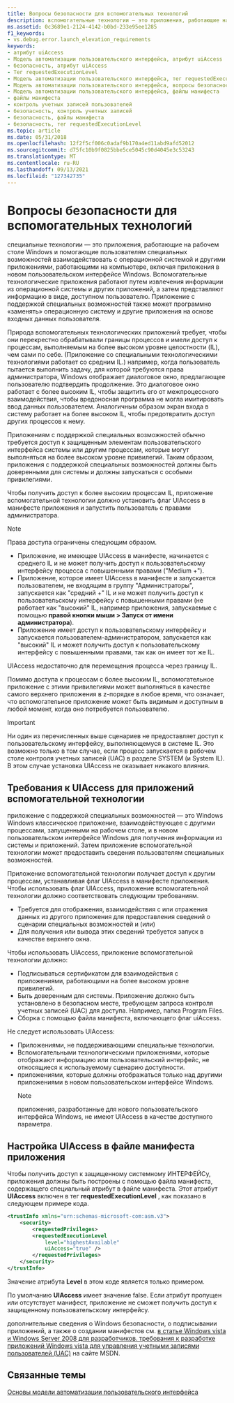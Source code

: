 ```yaml
---
title: Вопросы безопасности для вспомогательных технологий
description: вспомогательные технологии — это приложения, работающие на рабочем столе Windows и помогающие пользователям с поддержкой специальных возможностей взаимодействовать с операционной системой и другими приложениями, работающими на компьютере, включая приложения в новом пользовательском интерфейсе Windows.
ms.assetid: 0c3689e1-2124-4142-b0bd-233e95ee1285
f1_keywords:
- vs.debug.error.launch_elevation_requirements
keywords:
- атрибут uiAccess
- Модель автоматизации пользовательского интерфейса, атрибут uiAccess
- безопасность, атрибут uiAccess
- Тег requestedExecutionLevel
- Модель автоматизации пользовательского интерфейса, тег requestedExecutionLevel
- Модель автоматизации пользовательского интерфейса, вопросы безопасности
- Модель автоматизации пользовательского интерфейса, файлы манифеста
- файлы манифеста
- контроль учетных записей пользователей
- безопасность, контроль учетных записей
- безопасность, файлы манифеста
- безопасность, тег requestedExecutionLevel
ms.topic: article
ms.date: 05/31/2018
ms.openlocfilehash: 12f2f5cf006c0adaf9b170a4ed11abd9afd52012
ms.sourcegitcommit: d75fc10b9f0825bbe5ce5045c90d4045e3c53243
ms.translationtype: MT
ms.contentlocale: ru-RU
ms.lasthandoff: 09/13/2021
ms.locfileid: "127342735"
---
```

# <a name="security-considerations-for-assistive-technologies"></a>Вопросы безопасности для вспомогательных технологий

специальные технологии — это приложения, работающие на рабочем столе Windows и помогающие пользователям специальных возможностей взаимодействовать с операционной системой и другими приложениями, работающими на компьютере, включая приложения в новом пользовательском интерфейсе Windows. Вспомогательные технологические приложения работают путем извлечения информации из операционной системы и других приложений, а затем представляют информацию в виде, доступном пользователю. Приложение с поддержкой специальных возможностей также может программно «заменять» операционную систему и другие приложения на основе входных данных пользователя.

Природа вспомогательных технологических приложений требует, чтобы они перекрестно обрабатывали границы процессов и имели доступ к процессам, выполняемым на более высоком уровне целостности (IL), чем сами по себе. (Приложение со специальными технологическими технологиями работает со средним IL.) например, когда пользователь пытается выполнить задачу, для которой требуются права администратора, Windows отображает диалоговое окно, предлагающее пользователю подтвердить продолжение. Это диалоговое окно работает с более высоким IL, чтобы защитить его от межпроцессного взаимодействия, чтобы вредоносная программа не могла имитировать ввод данных пользователем. Аналогичным образом экран входа в систему работает на более высоком IL, чтобы предотвратить доступ других процессов к нему.

Приложениям с поддержкой специальных возможностей обычно требуется доступ к защищенным элементам пользовательского интерфейса системы или другим процессам, которые могут выполняться на более высоком уровне привилегий. Таким образом, приложения с поддержкой специальных возможностей должны быть доверенными для системы и должны запускаться с особыми привилегиями.

Чтобы получить доступ к более высоким процессам IL, приложение вспомогательной технологии должно установить флаг UIAccess в манифесте приложения и запустить пользователь с правами администратора.

> [!NOTE]
> Права доступа ограничены следующим образом.
>
> - Приложение, не имеющее UIAccess в манифесте, начинается с среднего IL и не может получить доступ к пользовательскому интерфейсу процесса с повышенными правами ("Medium +").
> - Приложение, которое имеет UIAccess в манифесте и запускается пользователем, не входящим в группу "Администраторы", запускается как "средний +" IL и не может получить доступ к пользовательскому интерфейсу с повышенными правами (не работает как "высокий" IL, например приложения, запускаемые с помощью **правой кнопки мыши > Запуск от имени администратора**).
> - Приложение имеет доступ к пользовательскому интерфейсу и запускается пользователем-администратором, запускается как "высокий" IL и может получить доступ к пользовательскому интерфейсу с повышенными правами, так как он имеет тот же IL.
>
> UIAccess недостаточно для перемещения процесса через границу IL.

Помимо доступа к процессам с более высоким IL, вспомогательное приложение с этими привилегиями может выполняться в качестве самого верхнего приложения в z-порядке в любое время, что означает, что вспомогательное приложение может быть видимым и доступным в любой момент, когда оно потребуется пользователю.

> [!Important]
> Ни один из перечисленных выше сценариев не предоставляет доступ к пользовательскому интерфейсу, выполняющемуся в системе IL. Это возможно только в том случае, если процесс запускается в рабочем столе контроля учетных записей (UAC) в разделе SYSTEM (и System IL). В этом случае установка UIAccess не оказывает никакого влияния.

## <a name="uiaccess-requirements-for-assistive-technology-applications"></a>Требования к UIAccess для приложений вспомогательной технологии

приложение с поддержкой специальных возможностей — это Windows Windows классическое приложение, взаимодействующее с другими процессами, запущенными на рабочем столе, и в новом пользовательском интерфейсе Windows для получения информации из системы и приложений. Затем приложение вспомогательной технологии может предоставить сведения пользователям специальных возможностей.

Приложение вспомогательной технологии получает доступ к другим процессам, устанавливая флаг UIAccess в манифесте приложения. Чтобы использовать флаг UIAccess, приложение вспомогательной технологии должно соответствовать следующим требованиям.

-   Требуется для отображения, взаимодействия с или отражения данных из другого приложения для предоставления сведений о сценарии специальных возможностей и (или)
-   Для получения или вывода этих сведений требуется запуск в качестве верхнего окна.

Чтобы использовать UIAccess, приложение вспомогательной технологии должно:

-   Подписываться сертификатом для взаимодействия с приложениями, работающими на более высоком уровне привилегий.
-   Быть доверенным для системы. Приложение должно быть установлено в безопасном месте, требующем запроса контроля учетных записей (UAC) для доступа. Например, папка Program Files.
-   Сборка с помощью файла манифеста, включающего флаг uiAccess.

Не следует использовать UIAccess:

-   Приложениями, не поддерживающими специальные технологии.
-   Вспомогательными технологическими приложениями, которые отображают информацию или пользовательский интерфейс, не относящиеся к используемому сценарию доступности.
-   приложениями, которые должны отображаться только над другими приложениями в новом пользовательском интерфейсе Windows.
    > [!Note]  
    > приложения, разработанные для нового пользовательского интерфейса Windows, не имеют UIAccess в качестве доступного параметра.

     

## <a name="setting-uiaccess-in-the-application-manifest-file"></a>Настройка UIAccess в файле манифеста приложения

Чтобы получить доступ к защищенному системному ИНТЕРФЕЙСу, приложения должны быть построены с помощью файла манифеста, содержащего специальный атрибут в файле манифеста. Этот атрибут **UIAccess** включен в тег **requestedExecutionLevel** , как показано в следующем примере кода.


```XML
<trustInfo xmlns="urn:schemas-microsoft-com:asm.v3"> 
    <security> 
        <requestedPrivileges> 
        <requestedExecutionLevel 
            level="highestAvailable" 
            uiAccess="true" /> 
        </requestedPrivileges> 
    </security> 
</trustInfo> 
```



Значение атрибута **Level** в этом коде является только примером.

По умолчанию **UIAccess** имеет значение false. Если атрибут пропущен или отсутствует манифест, приложение не сможет получить доступ к защищенному пользовательскому интерфейсу.

дополнительные сведения о Windows безопасности, о подписывании приложений, а также о создании манифестов см. [в статье Windows vista и Windows Server 2008 для разработчиков. требования к разработке приложений Windows vista для управления учетными записями пользователей (UAC)](/previous-versions/aa905330(v=msdn.10)) на сайте MSDN.

## <a name="related-topics"></a>Связанные темы

<dl> <dt>

[Основы модели автоматизации пользовательского интерфейса](entry-uiautocore-overview.md)
</dt> </dl>

 

 